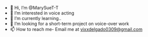 - 👋 Hi, I’m @MarySueT-T
- 👀 I’m interested in voice acting
- 🌱 I’m currently learning..
- 💞️ I’m looking for a short-term project on voice-over work
- 📫 How to reach me- Email me at vixxdelgado0309@gmail.com

<!---
MarySueT-T/MarySueT-T is a ✨ special ✨ repository because its `README.md` (this file) appears on your GitHub profile.
You can click the Preview link to take a look at your changes.
--->
